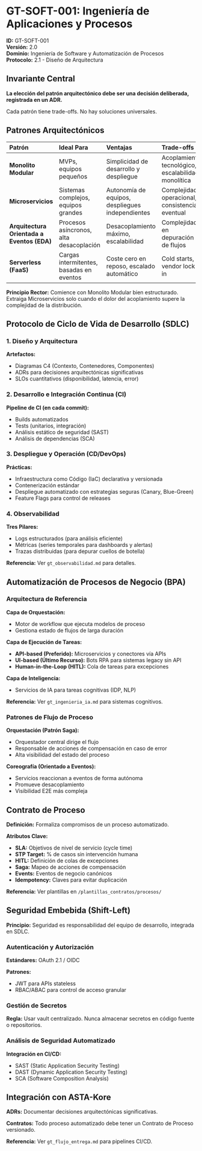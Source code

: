 # GT-SOFT-001: Ingeniería de Aplicaciones y Procesos

**ID:** GT-SOFT-001  
**Versión:** 2.0  
**Dominio:** Ingeniería de Software y Automatización de Procesos  
**Protocolo:** 2.1 - Diseño de Arquitectura

## Invariante Central

**La elección del patrón arquitectónico debe ser una decisión deliberada, registrada en un ADR.**

Cada patrón tiene trade-offs. No hay soluciones universales.

## Patrones Arquitectónicos

| Patrón | Ideal Para | Ventajas | Trade-offs |
|:---|:---|:---|:---|
| **Monolito Modular** | MVPs, equipos pequeños | Simplicidad de desarrollo y despliegue | Acoplamiento tecnológico, escalabilidad monolítica |
| **Microservicios** | Sistemas complejos, equipos grandes | Autonomía de equipos, despliegues independientes | Complejidad operacional, consistencia eventual |
| **Arquitectura Orientada a Eventos (EDA)** | Procesos asíncronos, alta desacoplación | Desacoplamiento máximo, escalabilidad | Complejidad en depuración de flujos |
| **Serverless (FaaS)** | Cargas intermitentes, basadas en eventos | Coste cero en reposo, escalado automático | Cold starts, vendor lock-in |

**Principio Rector:** Comience con Monolito Modular bien estructurado. Extraiga Microservicios solo cuando el dolor del acoplamiento supere la complejidad de la distribución.

## Protocolo de Ciclo de Vida de Desarrollo (SDLC)

### 1. Diseño y Arquitectura

**Artefactos:**

- Diagramas C4 (Contexto, Contenedores, Componentes)
- ADRs para decisiones arquitectónicas significativas
- SLOs cuantitativos (disponibilidad, latencia, error)

### 2. Desarrollo e Integración Continua (CI)

**Pipeline de CI (en cada commit):**

- Builds automatizados
- Tests (unitarios, integración)
- Análisis estático de seguridad (SAST)
- Análisis de dependencias (SCA)

### 3. Despliegue y Operación (CD/DevOps)

**Prácticas:**

- Infraestructura como Código (IaC) declarativa y versionada
- Contenerización estándar
- Despliegue automatizado con estrategias seguras (Canary, Blue-Green)
- Feature Flags para control de releases

### 4. Observabilidad

**Tres Pilares:**

- Logs estructurados (para análisis eficiente)
- Métricas (series temporales para dashboards y alertas)
- Trazas distribuidas (para depurar cuellos de botella)

**Referencia:** Ver `gt_observabilidad.md` para detalles.

## Automatización de Procesos de Negocio (BPA)

### Arquitectura de Referencia

**Capa de Orquestación:**

- Motor de workflow que ejecuta modelos de proceso
- Gestiona estado de flujos de larga duración

**Capa de Ejecución de Tareas:**

- **API-based (Preferido):** Microservicios y conectores vía APIs
- **UI-based (Último Recurso):** Bots RPA para sistemas legacy sin API
- **Human-in-the-Loop (HITL):** Cola de tareas para excepciones

**Capa de Inteligencia:**

- Servicios de IA para tareas cognitivas (IDP, NLP)

**Referencia:** Ver `gt_ingenieria_ia.md` para sistemas cognitivos.

### Patrones de Flujo de Proceso

**Orquestación (Patrón Saga):**

- Orquestador central dirige el flujo
- Responsable de acciones de compensación en caso de error
- Alta visibilidad del estado del proceso

**Coreografía (Orientado a Eventos):**

- Servicios reaccionan a eventos de forma autónoma
- Promueve desacoplamiento
- Visibilidad E2E más compleja

## Contrato de Proceso

**Definición:** Formaliza compromisos de un proceso automatizado.

**Atributos Clave:**

- **SLA:** Objetivos de nivel de servicio (cycle time)
- **STP Target:** % de casos sin intervención humana
- **HITL:** Definición de colas de excepciones
- **Saga:** Mapeo de acciones de compensación
- **Events:** Eventos de negocio canónicos
- **Idempotency:** Claves para evitar duplicación

**Referencia:** Ver plantillas en `/plantillas_contratos/procesos/`

## Seguridad Embebida (Shift-Left)

**Principio:** Seguridad es responsabilidad del equipo de desarrollo, integrada en SDLC.

### Autenticación y Autorización

**Estándares:** OAuth 2.1 / OIDC

**Patrones:**

- JWT para APIs stateless
- RBAC/ABAC para control de acceso granular

### Gestión de Secretos

**Regla:** Usar vault centralizado. Nunca almacenar secretos en código fuente o repositorios.

### Análisis de Seguridad Automatizado

**Integración en CI/CD:**

- SAST (Static Application Security Testing)
- DAST (Dynamic Application Security Testing)
- SCA (Software Composition Analysis)

## Integración con ASTA-Kore

**ADRs:** Documentar decisiones arquitectónicas significativas.

**Contratos:** Todo proceso automatizado debe tener un Contrato de Proceso versionado.

**Referencia:** Ver `gt_flujo_entrega.md` para pipelines CI/CD.
